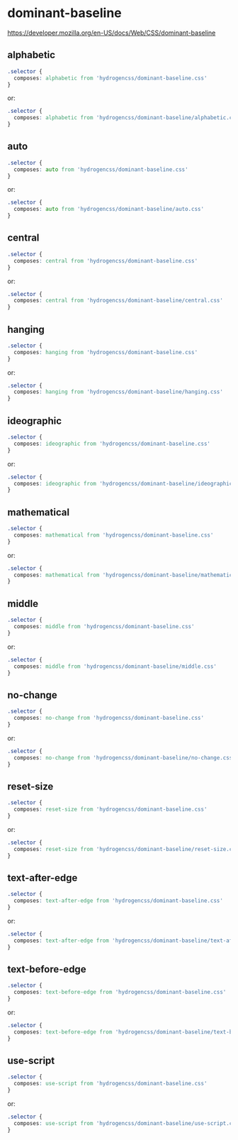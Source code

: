 # dominant-baseline

https://developer.mozilla.org/en-US/docs/Web/CSS/dominant-baseline

## alphabetic
```css
.selector {
  composes: alphabetic from 'hydrogencss/dominant-baseline.css'
}
```

or:
```css
.selector {
  composes: alphabetic from 'hydrogencss/dominant-baseline/alphabetic.css'
}
```

## auto
```css
.selector {
  composes: auto from 'hydrogencss/dominant-baseline.css'
}
```

or:
```css
.selector {
  composes: auto from 'hydrogencss/dominant-baseline/auto.css'
}
```

## central
```css
.selector {
  composes: central from 'hydrogencss/dominant-baseline.css'
}
```

or:
```css
.selector {
  composes: central from 'hydrogencss/dominant-baseline/central.css'
}
```

## hanging
```css
.selector {
  composes: hanging from 'hydrogencss/dominant-baseline.css'
}
```

or:
```css
.selector {
  composes: hanging from 'hydrogencss/dominant-baseline/hanging.css'
}
```

## ideographic
```css
.selector {
  composes: ideographic from 'hydrogencss/dominant-baseline.css'
}
```

or:
```css
.selector {
  composes: ideographic from 'hydrogencss/dominant-baseline/ideographic.css'
}
```

## mathematical
```css
.selector {
  composes: mathematical from 'hydrogencss/dominant-baseline.css'
}
```

or:
```css
.selector {
  composes: mathematical from 'hydrogencss/dominant-baseline/mathematical.css'
}
```

## middle
```css
.selector {
  composes: middle from 'hydrogencss/dominant-baseline.css'
}
```

or:
```css
.selector {
  composes: middle from 'hydrogencss/dominant-baseline/middle.css'
}
```

## no-change
```css
.selector {
  composes: no-change from 'hydrogencss/dominant-baseline.css'
}
```

or:
```css
.selector {
  composes: no-change from 'hydrogencss/dominant-baseline/no-change.css'
}
```

## reset-size
```css
.selector {
  composes: reset-size from 'hydrogencss/dominant-baseline.css'
}
```

or:
```css
.selector {
  composes: reset-size from 'hydrogencss/dominant-baseline/reset-size.css'
}
```

## text-after-edge
```css
.selector {
  composes: text-after-edge from 'hydrogencss/dominant-baseline.css'
}
```

or:
```css
.selector {
  composes: text-after-edge from 'hydrogencss/dominant-baseline/text-after-edge.css'
}
```

## text-before-edge
```css
.selector {
  composes: text-before-edge from 'hydrogencss/dominant-baseline.css'
}
```

or:
```css
.selector {
  composes: text-before-edge from 'hydrogencss/dominant-baseline/text-before-edge.css'
}
```

## use-script
```css
.selector {
  composes: use-script from 'hydrogencss/dominant-baseline.css'
}
```

or:
```css
.selector {
  composes: use-script from 'hydrogencss/dominant-baseline/use-script.css'
}
```


